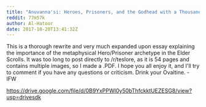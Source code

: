 ```yaml
---
title: "Anuvanna'si: Heroes, Prisoners, and the Godhead with a Thousand Faces"
reddit: 77m57k
author: Al-Hatoor
date: 2017-10-20T13:41:32Z
---
```


This is a thorough rewrite and very much expanded upon essay explaining the importance of the metaphysical Hero/Prisoner archetype in the Elder Scrolls. It was too long to post directly to /r/teslore, as it is 54 pages and contains multiple images, so I made a .PDF. I hope you all enjoy it, and I'll try to comment if you have any questions or criticism. Drink your Ovaltine. - IFW

https://drive.google.com/file/d/0B9YxPPWI0y50bThfckktUEZESG8/view?usp=drivesdk
